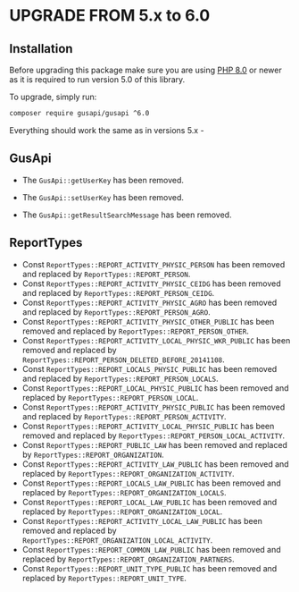 # UPGRADE FROM 5.x to 6.0

Installation
------------
Before upgrading this package make sure you are using [PHP 8.0](http://php.net/migration80) or newer as it is required to run version 5.0 of this library.

To upgrade, simply run:
```bash
composer require gusapi/gusapi ^6.0
``` 

Everything should work the same as in versions 5.x - 

GusApi
-------
* The `GusApi::getUserKey` has been removed.

* The `GusApi::setUserKey` has been removed.

* The `GusApi::getResultSearchMessage` has been removed.

ReportTypes
-----
* Const `ReportTypes::REPORT_ACTIVITY_PHYSIC_PERSON` has been removed and replaced by `ReportTypes::REPORT_PERSON`.
* Const `ReportTypes::REPORT_ACTIVITY_PHYSIC_CEIDG` has been removed and replaced by `ReportTypes::REPORT_PERSON_CEIDG`.
* Const `ReportTypes::REPORT_ACTIVITY_PHYSIC_AGRO` has been removed and replaced by `ReportTypes::REPORT_PERSON_AGRO`.
* Const `ReportTypes::REPORT_ACTIVITY_PHYSIC_OTHER_PUBLIC` has been removed and replaced by `ReportTypes::REPORT_PERSON_OTHER`.
* Const `ReportTypes::REPORT_ACTIVITY_LOCAL_PHYSIC_WKR_PUBLIC` has been removed and replaced by `ReportTypes::REPORT_PERSON_DELETED_BEFORE_20141108`.
* Const `ReportTypes::REPORT_LOCALS_PHYSIC_PUBLIC` has been removed and replaced by `ReportTypes::REPORT_PERSON_LOCALS`.
* Const `ReportTypes::REPORT_LOCAL_PHYSIC_PUBLIC` has been removed and replaced by `ReportTypes::REPORT_PERSON_LOCAL`.
* Const `ReportTypes::REPORT_ACTIVITY_PHYSIC_PUBLIC` has been removed and replaced by `ReportTypes::REPORT_PERSON_ACTIVITY`.
* Const `ReportTypes::REPORT_ACTIVITY_LOCAL_PHYSIC_PUBLIC` has been removed and replaced by `ReportTypes::REPORT_PERSON_LOCAL_ACTIVITY`.
* Const `ReportTypes::REPORT_PUBLIC_LAW` has been removed and replaced by `ReportTypes::REPORT_ORGANIZATION`.
* Const `ReportTypes::REPORT_ACTIVITY_LAW_PUBLIC` has been removed and replaced by `ReportTypes::REPORT_ORGANIZATION_ACTIVITY`.
* Const `ReportTypes::REPORT_LOCALS_LAW_PUBLIC` has been removed and replaced by `ReportTypes::REPORT_ORGANIZATION_LOCALS`.
* Const `ReportTypes::REPORT_LOCAL_LAW_PUBLIC` has been removed and replaced by `ReportTypes::REPORT_ORGANIZATION_LOCAL`.
* Const `ReportTypes::REPORT_ACTIVITY_LOCAL_LAW_PUBLIC` has been removed and replaced by `ReportTypes::REPORT_ORGANIZATION_LOCAL_ACTIVITY`.
* Const `ReportTypes::REPORT_COMMON_LAW_PUBLIC` has been removed and replaced by `ReportTypes::REPORT_ORGANIZATION_PARTNERS`.
* Const `ReportTypes::REPORT_UNIT_TYPE_PUBLIC` has been removed and replaced by `ReportTypes::REPORT_UNIT_TYPE`.
